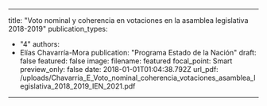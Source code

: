 
---
title: "Voto nominal y coherencia en votaciones en la asamblea legislativa 2018-2019"
publication_types:
  - "4"
authors:
  - Elías Chavarría-Mora
publication: "Programa Estado de la Nación"
draft: false
featured: false
image:
  filename: featured
  focal_point: Smart
  preview_only: false
date: 2018-01-01T01:04:38.792Z
url_pdf: /uploads/Chavarria_E_Voto_nominal_coherencia_votaciones_asamblea_legislativa_2018_2019_IEN_2021.pdf
---
